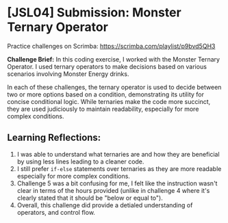 # [JSL04] Submission: Monster Ternary Operator

Practice challenges on Scrimba: https://scrimba.com/playlist/p9bvd5QH3

**Challenge Brief:** In this coding exercise, I worked with the Monster Ternary Operator. I used ternary operators to make decisions based on various scenarios involving Monster Energy drinks.

In each of these challenges, the ternary operator is used to decide between two or more options based on a condition, demonstrating its utility for concise conditional logic. While ternaries make the code more succinct, they are used judiciously to maintain readability, especially for more complex conditions.

## Learning Reflections:

1. I was able to understand what ternaries are and how they are beneficial by using less lines leading to a cleaner code.
2. I still prefer `if-else` statements over ternaries as they are more readable especially for more complex conditions.
3. Challenge 5 was a bit confusing for me, I felt like the instruction wasn't clear in terms of the hours provided (unlike in challenge 4 where it's clearly stated that it should be "below or equal to").
4. Overall, this challenge did provide a detialed understanding of operators, and control flow.
 